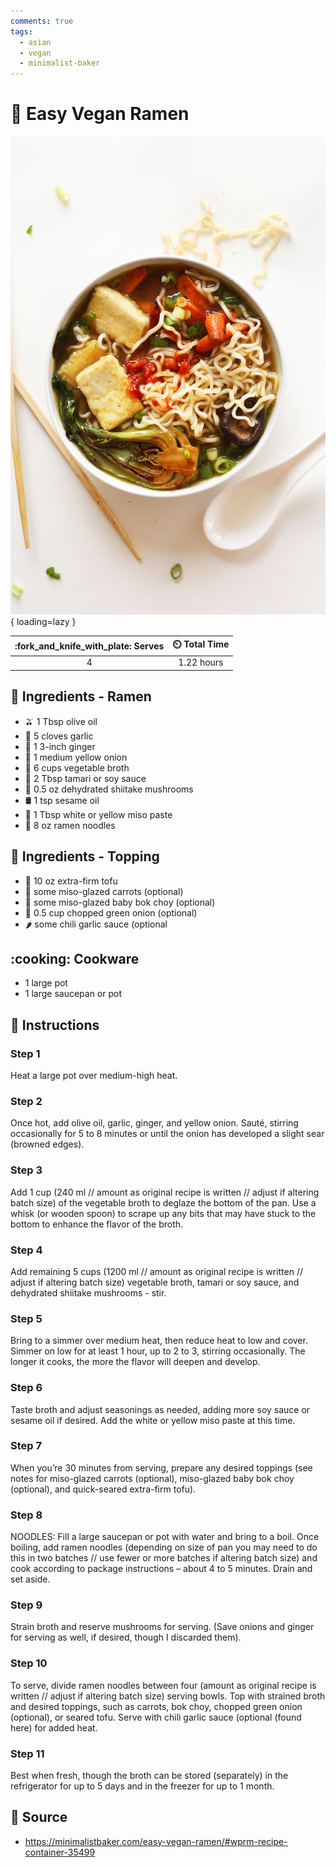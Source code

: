 ```yaml
---
comments: true
tags:
  - asian
  - vegan
  - minimalist-baker
---
```

# :ramen: Easy Vegan Ramen

![Easy Vegan Ramen](../assets/images/easy-vegan-ramen.jpg){ loading=lazy }

| :fork_and_knife_with_plate: Serves | :timer_clock: Total Time |
|:----------------------------------:|:-----------------------: |
| 4 | 1.22 hours |

## :salt: Ingredients - Ramen

- :olive: 1 Tbsp olive oil
- :garlic: 5 cloves garlic
- :sweet_potato: 1 3-inch ginger
- :onion: 1 medium yellow onion
- :stew: 6 cups vegetable broth
- :sake: 2 Tbsp tamari or soy sauce
- :mushroom: 0.5 oz dehydrated shiitake mushrooms
- :oil_drum: 1 tsp sesame oil
- :ramen: 1 Tbsp white or yellow miso paste
- :ramen: 8 oz ramen noodles

## :salt: Ingredients - Topping

- :butter: 10 oz extra-firm tofu
- :carrot: some miso-glazed carrots (optional)
- :leafy_green: some miso-glazed baby bok choy (optional)
- :seedling: 0.5 cup chopped green onion (optional)
- :hot_pepper: some chili garlic sauce (optional

## :cooking: Cookware

- 1 large pot
- 1 large saucepan or pot

## :pencil: Instructions

### Step 1

Heat a large pot over medium-high heat.

### Step 2

Once hot, add olive oil, garlic, ginger, and yellow onion. Sauté, stirring occasionally for 5 to 8 minutes or until the
onion has developed a slight sear (browned edges).

### Step 3

Add 1 cup (240 ml // amount as original recipe is written // adjust if altering batch size) of the vegetable broth to
deglaze the bottom of the pan. Use a whisk (or wooden spoon) to scrape up any bits that may have stuck to the bottom to
enhance the flavor of the broth.

### Step 4

Add remaining 5 cups (1200 ml // amount as original recipe is written // adjust if altering batch size) vegetable broth,
tamari or soy sauce, and dehydrated shiitake mushrooms - stir.

### Step 5

Bring to a simmer over medium heat, then reduce heat to low and cover. Simmer on low for at least 1 hour, up to 2 to 3,
stirring occasionally. The longer it cooks, the more the flavor will deepen and develop.

### Step 6

Taste broth and adjust seasonings as needed, adding more soy sauce or sesame oil if desired. Add the white or yellow
miso paste at this time.

### Step 7

When you’re 30 minutes from serving, prepare any desired toppings (see notes for miso-glazed carrots (optional),
miso-glazed baby bok choy (optional), and quick-seared extra-firm tofu).

### Step 8

NOODLES: Fill a large saucepan or pot with water and bring to a boil. Once boiling, add ramen noodles (depending on size
of pan you may need to do this in two batches // use fewer or more batches if altering batch size) and cook according to
package instructions – about 4 to 5 minutes. Drain and set aside.

### Step 9

Strain broth and reserve mushrooms for serving. (Save onions and ginger for serving as well, if desired, though I
discarded them).

### Step 10

To serve, divide ramen noodles between four (amount as original recipe is written // adjust if altering batch size)
serving bowls. Top with strained broth and desired toppings, such as carrots, bok choy, chopped green onion (optional),
or seared tofu. Serve with chili garlic sauce (optional (found here) for added heat.

### Step 11

Best when fresh, though the broth can be stored (separately) in the refrigerator for up to 5 days and in the freezer for
up to 1 month.

## :link: Source

- <https://minimalistbaker.com/easy-vegan-ramen/#wprm-recipe-container-35499>
